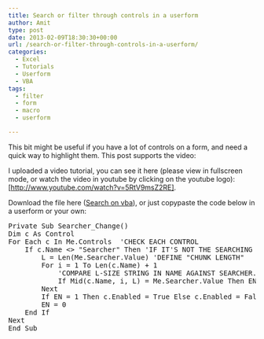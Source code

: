 ```yaml
---
title: Search or filter through controls in a userform
author: Amit
type: post
date: 2013-02-09T18:30:30+00:00
url: /search-or-filter-through-controls-in-a-userform/
categories:
  - Excel
  - Tutorials
  - Userform
  - VBA
tags:
  - filter
  - form
  - macro
  - userform

---
```

This bit might be useful if you have a lot of controls on a form, and need a quick way to highlight them. This post supports the video:

I uploaded a video tutorial, you can see it here (please view in fullscreen mode, or watch the video in youtube by clicking on the youtube logo):[http://www.youtube.com/watch?v=5RtV9msZ2RE].

Download the file here ([Search on vba][1]), or just copypaste the code below in a userform or your own:

<pre>Private Sub Searcher_Change()
Dim c As Control
For Each c In Me.Controls  'CHECK EACH CONTROL
    If c.Name &lt;&gt; "Searcher" Then 'IF IT'S NOT THE SEARCHING BOX
        L = Len(Me.Searcher.Value) 'DEFINE "CHUNK LENGTH"
        For i = 1 To Len(c.Name) + 1
            'COMPARE L-SIZE STRING IN NAME AGAINST SEARCHER.VALUE
            If Mid(c.Name, i, L) = Me.Searcher.Value Then EN = 1
        Next
        If EN = 1 Then c.Enabled = True Else c.Enabled = False
        EN = 0
    End If
Next
End Sub


</pre>

 [1]: https://amitkohli.com/wp-content/uploads/2013/02/Search-on-vba.xls "Download"